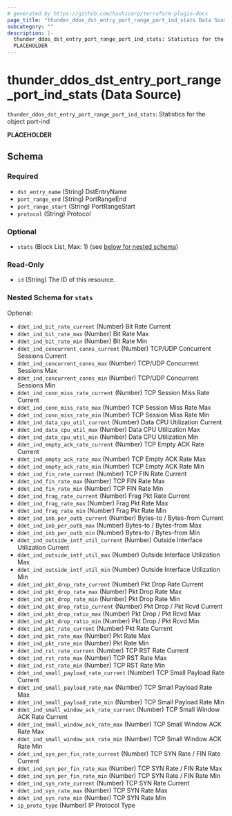 ```yaml
---
# generated by https://github.com/hashicorp/terraform-plugin-docs
page_title: "thunder_ddos_dst_entry_port_range_port_ind_stats Data Source - terraform-provider-thunder"
subcategory: ""
description: |-
  thunder_ddos_dst_entry_port_range_port_ind_stats: Statistics for the object port-ind
  PLACEHOLDER
---
```


# thunder_ddos_dst_entry_port_range_port_ind_stats (Data Source)

`thunder_ddos_dst_entry_port_range_port_ind_stats`: Statistics for the object port-ind

__PLACEHOLDER__



<!-- schema generated by tfplugindocs -->
## Schema

### Required

- `dst_entry_name` (String) DstEntryName
- `port_range_end` (String) PortRangeEnd
- `port_range_start` (String) PortRangeStart
- `protocol` (String) Protocol

### Optional

- `stats` (Block List, Max: 1) (see [below for nested schema](#nestedblock--stats))

### Read-Only

- `id` (String) The ID of this resource.

<a id="nestedblock--stats"></a>
### Nested Schema for `stats`

Optional:

- `ddet_ind_bit_rate_current` (Number) Bit Rate Current
- `ddet_ind_bit_rate_max` (Number) Bit Rate Max
- `ddet_ind_bit_rate_min` (Number) Bit Rate Min
- `ddet_ind_concurrent_conns_current` (Number) TCP/UDP Concurrent Sessions Current
- `ddet_ind_concurrent_conns_max` (Number) TCP/UDP Concurrent Sessions Max
- `ddet_ind_concurrent_conns_min` (Number) TCP/UDP Concurrent Sessions Min
- `ddet_ind_conn_miss_rate_current` (Number) TCP Session Miss Rate Current
- `ddet_ind_conn_miss_rate_max` (Number) TCP Session Miss Rate Max
- `ddet_ind_conn_miss_rate_min` (Number) TCP Session Miss Rate Min
- `ddet_ind_data_cpu_util_current` (Number) Data CPU Utilization Current
- `ddet_ind_data_cpu_util_max` (Number) Data CPU Utilization Max
- `ddet_ind_data_cpu_util_min` (Number) Data CPU Utilization Min
- `ddet_ind_empty_ack_rate_current` (Number) TCP Empty ACK Rate Current
- `ddet_ind_empty_ack_rate_max` (Number) TCP Empty ACK Rate Max
- `ddet_ind_empty_ack_rate_min` (Number) TCP Empty ACK Rate Min
- `ddet_ind_fin_rate_current` (Number) TCP FIN Rate Current
- `ddet_ind_fin_rate_max` (Number) TCP FIN Rate Max
- `ddet_ind_fin_rate_min` (Number) TCP FIN Rate Min
- `ddet_ind_frag_rate_current` (Number) Frag Pkt Rate Current
- `ddet_ind_frag_rate_max` (Number) Frag Pkt Rate Max
- `ddet_ind_frag_rate_min` (Number) Frag Pkt Rate Min
- `ddet_ind_inb_per_outb_current` (Number) Bytes-to / Bytes-from Current
- `ddet_ind_inb_per_outb_max` (Number) Bytes-to / Bytes-from Max
- `ddet_ind_inb_per_outb_min` (Number) Bytes-to / Bytes-from Min
- `ddet_ind_outside_intf_util_current` (Number) Outside Interface Utilization Current
- `ddet_ind_outside_intf_util_max` (Number) Outside Interface Utilization Max
- `ddet_ind_outside_intf_util_min` (Number) Outside Interface Utilization Min
- `ddet_ind_pkt_drop_rate_current` (Number) Pkt Drop Rate Current
- `ddet_ind_pkt_drop_rate_max` (Number) Pkt Drop Rate Max
- `ddet_ind_pkt_drop_rate_min` (Number) Pkt Drop Rate Min
- `ddet_ind_pkt_drop_ratio_current` (Number) Pkt Drop / Pkt Rcvd Current
- `ddet_ind_pkt_drop_ratio_max` (Number) Pkt Drop / Pkt Rcvd Max
- `ddet_ind_pkt_drop_ratio_min` (Number) Pkt Drop / Pkt Rcvd Min
- `ddet_ind_pkt_rate_current` (Number) Pkt Rate Current
- `ddet_ind_pkt_rate_max` (Number) Pkt Rate Max
- `ddet_ind_pkt_rate_min` (Number) Pkt Rate Min
- `ddet_ind_rst_rate_current` (Number) TCP RST Rate Current
- `ddet_ind_rst_rate_max` (Number) TCP RST Rate Max
- `ddet_ind_rst_rate_min` (Number) TCP RST Rate Min
- `ddet_ind_small_payload_rate_current` (Number) TCP Small Payload Rate Current
- `ddet_ind_small_payload_rate_max` (Number) TCP Small Payload Rate Max
- `ddet_ind_small_payload_rate_min` (Number) TCP Small Payload Rate Min
- `ddet_ind_small_window_ack_rate_current` (Number) TCP Small Window ACK Rate Current
- `ddet_ind_small_window_ack_rate_max` (Number) TCP Small Window ACK Rate Max
- `ddet_ind_small_window_ack_rate_min` (Number) TCP Small Window ACK Rate Min
- `ddet_ind_syn_per_fin_rate_current` (Number) TCP SYN Rate / FIN Rate Current
- `ddet_ind_syn_per_fin_rate_max` (Number) TCP SYN Rate / FIN Rate Max
- `ddet_ind_syn_per_fin_rate_min` (Number) TCP SYN Rate / FIN Rate Min
- `ddet_ind_syn_rate_current` (Number) TCP SYN Rate Current
- `ddet_ind_syn_rate_max` (Number) TCP SYN Rate Max
- `ddet_ind_syn_rate_min` (Number) TCP SYN Rate Min
- `ip_proto_type` (Number) IP Protocol Type


